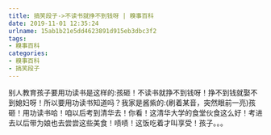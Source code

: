 ```yaml
---
title: 搞笑段子->不读书就挣不到钱呀 | 糗事百科
date: 2019-11-01 12:35:24
urlname: 15ab1b21e5dd4623891d915eb3dbc3f2
tags: 
- 糗事百科
categories:
- 糗事百科
- 搞笑段子
---
```

别人教育孩子要用功读书是这样的:孩砸！不读书就挣不到钱呀！挣不到钱就娶不到媳妇呀！所以要用功读书知道吗？我家是酱紫的:(刷着某音，突然眼前一亮)孩砸！用功读书哈！咱以后考到清华去！你看！这清华大学的食堂伙食这么好！考进去以后带为娘也去尝尝这些美食！啧啧！这饭吃着才叫享受！孩子。。。


